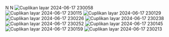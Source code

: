 N
N
![Cuplikan layar 2024-06-17 230058](https://github.com/muhammadsolehudin3123/TUGAS-UAS_MUHAMMAD_SOLEHUDIN_AKUNTANSI_144/assets/152485242/24c6284d-0657-44ef-969c-f51e598a6002)
![Cuplikan layar 2024-06-17 230115](https://github.com/muhammadsolehudin3123/TUGAS-UAS_MUHAMMAD_SOLEHUDIN_AKUNTANSI_144/assets/152485242/9d269cf1-b797-433e-8688-4ecc58ed2e5c)
![Cuplikan layar 2024-06-17 230129](https://github.com/muhammadsolehudin3123/TUGAS-UAS_MUHAMMAD_SOLEHUDIN_AKUNTANSI_144/assets/152485242/3ea167ce-2b13-4c4c-a10d-d95292feaa28)
![Cuplikan layar 2024-06-17 230226](https://github.com/muhammadsolehudin3123/TUGAS-UAS_MUHAMMAD_SOLEHUDIN_AKUNTANSI_144/assets/152485242/e70dcf8a-70e2-4b76-83d9-c68102264547)
![Cuplikan layar 2024-06-17 230238](https://github.com/muhammadsolehudin3123/TUGAS-UAS_MUHAMMAD_SOLEHUDIN_AKUNTANSI_144/assets/152485242/35d52b07-1f3e-46bf-9a4d-96d4755ace91)
![Cuplikan layar 2024-06-17 230252](https://github.com/muhammadsolehudin3123/TUGAS-UAS_MUHAMMAD_SOLEHUDIN_AKUNTANSI_144/assets/152485242/a22fb760-60bd-4ae0-9591-81918f4f7132)
![Cuplikan layar 2024-06-17 230145](https://github.com/muhammadsolehudin3123/TUGAS-UAS_MUHAMMAD_SOLEHUDIN_AKUNTANSI_144/assets/152485242/145e9853-1c57-4ccc-9830-5423d1ed55f6)
![Cuplikan layar 2024-06-17 230159](https://github.com/muhammadsolehudin3123/TUGAS-UAS_MUHAMMAD_SOLEHUDIN_AKUNTANSI_144/assets/152485242/1d8d77ca-f061-4bf2-9adb-ad2458c9b565)
![Cuplikan layar 2024-06-17 230213](https://github.com/muhammadsolehudin3123/TUGAS-UAS_MUHAMMAD_SOLEHUDIN_AKUNTANSI_144/assets/152485242/d9776133-0abe-4222-b117-f1d13232d0d5)
